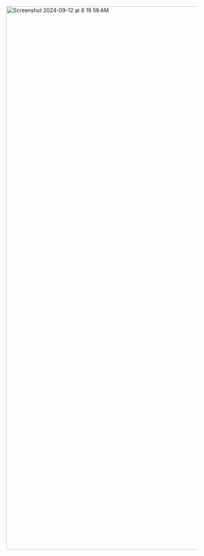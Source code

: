 <img width="1429" alt="Screenshot 2024-09-12 at 8 19 59 AM" src="https://github.com/user-attachments/assets/2c1e8323-c624-42de-9c3c-eb4e78788055">

